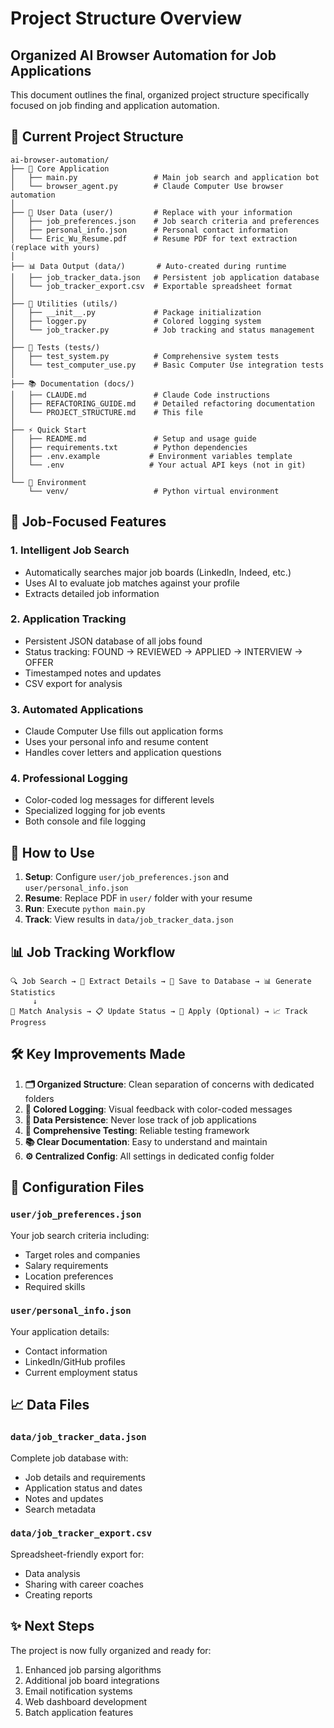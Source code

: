 # Project Structure Overview

## Organized AI Browser Automation for Job Applications

This document outlines the final, organized project structure specifically focused on job finding and application automation.

## 📁 Current Project Structure

```
ai-browser-automation/
├── 🎯 Core Application
│   ├── main.py                 # Main job search and application bot
│   └── browser_agent.py        # Claude Computer Use browser automation
│
├── 👤 User Data (user/)         # Replace with your information
│   ├── job_preferences.json    # Job search criteria and preferences
│   ├── personal_info.json      # Personal contact information
│   └── Eric_Wu_Resume.pdf      # Resume PDF for text extraction (replace with yours)
│
├── 📊 Data Output (data/)       # Auto-created during runtime
│   ├── job_tracker_data.json   # Persistent job application database
│   └── job_tracker_export.csv  # Exportable spreadsheet format
│
├── 🧰 Utilities (utils/)
│   ├── __init__.py             # Package initialization
│   ├── logger.py               # Colored logging system
│   └── job_tracker.py          # Job tracking and status management
│
├── 🧪 Tests (tests/)
│   ├── test_system.py          # Comprehensive system tests
│   └── test_computer_use.py    # Basic Computer Use integration tests
│
├── 📚 Documentation (docs/)
│   ├── CLAUDE.md               # Claude Code instructions
│   ├── REFACTORING_GUIDE.md    # Detailed refactoring documentation
│   └── PROJECT_STRUCTURE.md    # This file
│
├── ⚡ Quick Start
│   ├── README.md               # Setup and usage guide
│   ├── requirements.txt        # Python dependencies
│   ├── .env.example           # Environment variables template
│   └── .env                   # Your actual API keys (not in git)
│
└── 🐍 Environment
    └── venv/                   # Python virtual environment
```

## 🎯 Job-Focused Features

### 1. **Intelligent Job Search**
- Automatically searches major job boards (LinkedIn, Indeed, etc.)
- Uses AI to evaluate job matches against your profile
- Extracts detailed job information

### 2. **Application Tracking**
- Persistent JSON database of all jobs found
- Status tracking: FOUND → REVIEWED → APPLIED → INTERVIEW → OFFER
- Timestamped notes and updates
- CSV export for analysis

### 3. **Automated Applications**
- Claude Computer Use fills out application forms
- Uses your personal info and resume content
- Handles cover letters and application questions

### 4. **Professional Logging**
- Color-coded log messages for different levels
- Specialized logging for job events
- Both console and file logging

## 🚀 How to Use

1. **Setup**: Configure `user/job_preferences.json` and `user/personal_info.json`
2. **Resume**: Replace PDF in `user/` folder with your resume
3. **Run**: Execute `python main.py`
4. **Track**: View results in `data/job_tracker_data.json`

## 📊 Job Tracking Workflow

```
🔍 Job Search → 📝 Extract Details → 💾 Save to Database → 📊 Generate Statistics
     ↓
🎯 Match Analysis → 📋 Update Status → 📨 Apply (Optional) → 📈 Track Progress
```

## 🛠️ Key Improvements Made

1. **🗂️ Organized Structure**: Clean separation of concerns with dedicated folders
2. **🎨 Colored Logging**: Visual feedback with color-coded messages
3. **💾 Data Persistence**: Never lose track of job applications
4. **🧪 Comprehensive Testing**: Reliable testing framework
5. **📚 Clear Documentation**: Easy to understand and maintain
6. **⚙️ Centralized Config**: All settings in dedicated config folder

## 🔧 Configuration Files

### `user/job_preferences.json`
Your job search criteria including:
- Target roles and companies
- Salary requirements
- Location preferences
- Required skills

### `user/personal_info.json`
Your application details:
- Contact information
- LinkedIn/GitHub profiles
- Current employment status

## 📈 Data Files

### `data/job_tracker_data.json`
Complete job database with:
- Job details and requirements
- Application status and dates
- Notes and updates
- Search metadata

### `data/job_tracker_export.csv`
Spreadsheet-friendly export for:
- Data analysis
- Sharing with career coaches
- Creating reports

## ✨ Next Steps

The project is now fully organized and ready for:
1. Enhanced job parsing algorithms
2. Additional job board integrations
3. Email notification systems
4. Web dashboard development
5. Batch application features
